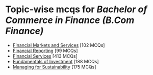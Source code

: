 # Topic-wise mcqs for *Bachelor of Commerce in Finance (B.Com Finance)*

- [Financial Markets and Services](https://mcqmate.com/topic/financial-markets-and-services) [102 MCQs]
- [Financial Reporting](https://mcqmate.com/topic/financial-reporting) [99 MCQs]
- [Financial Services](https://mcqmate.com/topic/financial-services) [413 MCQs]
- [Fundamentals of Investment](https://mcqmate.com/topic/fundamentals-of-investment) [188 MCQs]
- [Managing for Sustainability](https://mcqmate.com/topic/managing-for-sustainability) [175 MCQs]
